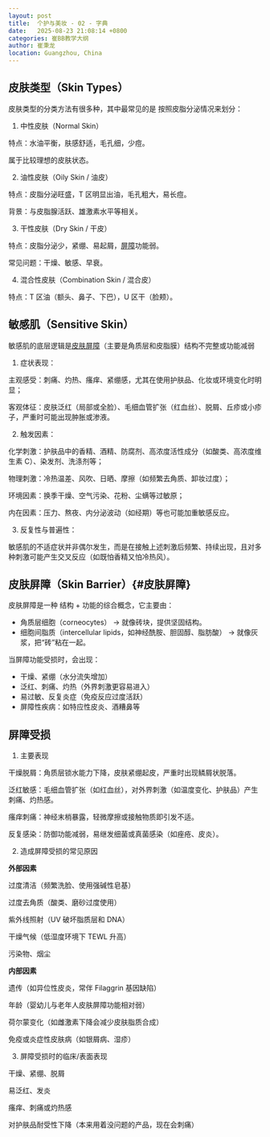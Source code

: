 ```yaml
---
layout: post
title:  个护与美妆 - 02 - 字典
date:   2025-08-23 21:08:14 +0800
categories: 崔BB教学大纲
author: 崔秉龙
location: Guangzhou, China
---
```


## 皮肤类型（Skin Types）

皮肤类型的分类方法有很多种，其中最常见的是 按照皮脂分泌情况来划分：

1. 中性皮肤（Normal Skin）

特点：水油平衡，肤感舒适，毛孔细，少痘。

属于比较理想的皮肤状态。

2. 油性皮肤（Oily Skin / 油皮）

特点：皮脂分泌旺盛，T 区明显出油，毛孔粗大，易长痘。

背景：与皮脂腺活跃、雄激素水平等相关。

3. 干性皮肤（Dry Skin / 干皮）

特点：皮脂分泌少，紧绷、易起屑，[屏障](#皮肤屏障)功能弱。

常见问题：干燥、敏感、早衰。

4. 混合性皮肤（Combination Skin / 混合皮）

特点：T 区油（额头、鼻子、下巴），U 区干（脸颊）。


## 敏感肌（Sensitive Skin）

敏感肌的底层逻辑是[皮肤屏障](#皮肤屏障)（主要是角质层和皮脂膜）结构不完整或功能减弱

1. 症状表现：

主观感受：刺痛、灼热、瘙痒、紧绷感，尤其在使用护肤品、化妆或环境变化时明显；

客观体征：皮肤泛红（局部或全脸）、毛细血管扩张（红血丝）、脱屑、丘疹或小疹子，严重时可能出现肿胀或渗液。

2. 触发因素：

化学刺激：护肤品中的香精、酒精、防腐剂、高浓度活性成分（如酸类、高浓度维生素 C）、染发剂、洗涤剂等；

物理刺激：冷热温差、风吹、日晒、摩擦（如频繁去角质、卸妆过度）；

环境因素：换季干燥、空气污染、花粉、尘螨等过敏原；

内在因素：压力、熬夜、内分泌波动（如经期）等也可能加重敏感反应。

3. 反复性与普遍性：

敏感肌的不适症状并非偶尔发生，而是在接触上述刺激后频繁、持续出现，且对多种刺激可能产生交叉反应（如既怕香精又怕冷热风）。

## 皮肤屏障（Skin Barrier）{#皮肤屏障}

皮肤屏障是一种 结构 + 功能的综合概念，它主要由：
- 角质层细胞（corneocytes） → 就像砖块，提供坚固结构。
- 细胞间脂质（intercellular lipids，如神经酰胺、胆固醇、脂肪酸） → 就像灰浆，把“砖”粘在一起。

当屏障功能受损时，会出现：
- 干燥、紧绷（水分流失增加）
- 泛红、刺痛、灼热（外界刺激更容易进入）
- 易过敏、反复炎症（免疫反应过度活跃）
- 屏障性疾病：如特应性皮炎、酒糟鼻等

## 屏障受损

1. 主要表现

干燥脱屑：角质层锁水能力下降，皮肤紧绷起皮，严重时出现鳞屑状脱落。

泛红敏感：毛细血管扩张（如红血丝），对外界刺激（如温度变化、护肤品）产生刺痛、灼热感。

瘙痒刺痛：神经末梢暴露，轻微摩擦或接触物质即引发不适。

反复感染：防御功能减弱，易继发细菌或真菌感染（如痤疮、皮炎）。

2. 造成屏障受损的常见原因

**外部因素**

过度清洁（频繁洗脸、使用强碱性皂基）

过度去角质（酸类、磨砂过度使用）

紫外线照射（UV 破坏脂质层和 DNA）

干燥气候（低湿度环境下 TEWL 升高）

污染物、烟尘

**内部因素**

遗传（如异位性皮炎，常伴 Filaggrin 基因缺陷）

年龄（婴幼儿与老年人皮肤屏障功能相对弱）

荷尔蒙变化（如雌激素下降会减少皮肤脂质合成）

免疫或炎症性皮肤病（如银屑病、湿疹）

3. 屏障受损时的临床/表面表现

干燥、紧绷、脱屑

易泛红、发炎

瘙痒、刺痛或灼热感

对护肤品耐受性下降（本来用着没问题的产品，现在会刺痛）